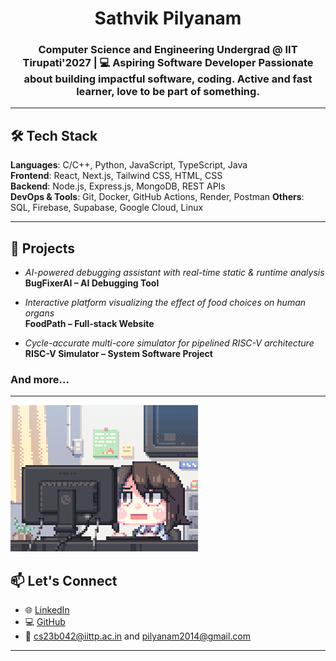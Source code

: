 <div align="center">
  <h1>
Sathvik Pilyanam
  </h1>

    
  <h3>
  Computer Science and Engineering Undergrad @ IIT Tirupati'2027 | 💻 Aspiring Software Developer  
  Passionate about building impactful software, coding. Active and fast learner, love to be part of something.
  </h3>
  </div>


 

---

## 🛠 Tech Stack  

**Languages**: C/C++, Python, JavaScript, TypeScript, Java  
**Frontend**: React, Next.js, Tailwind CSS, HTML, CSS  
**Backend**: Node.js, Express.js, MongoDB, REST APIs  
**DevOps & Tools**: Git, Docker, GitHub Actions, Render, Postman
**Others**: SQL, Firebase, Supabase, Google Cloud, Linux  

---

## 🌟 Projects  

- *AI-powered debugging assistant with real-time static & runtime analysis*  
  **BugFixerAI – AI Debugging Tool**  

- *Interactive platform visualizing the effect of food choices on human organs*  
  **FoodPath – Full-stack Website**  

- *Cycle-accurate multi-core simulator for pipelined RISC-V architecture*  
  **RISC-V Simulator – System Software Project**

### And more...

---
 ![Gif](./hi.gif)

## 📫 Let's Connect  

- 🌐 [LinkedIn](https://www.linkedin.com/in/sathvik-pilyanam/)  
- 💻 [GitHub](https://github.com/yourusername)  
- 📧 cs23b042@iittp.ac.in and pilyanam2014@gmail.com

---
